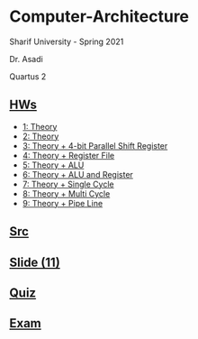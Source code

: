 # Computer-Architecture

Sharif University - Spring 2021

Dr. Asadi

Quartus 2

## [HWs](https://github.com/saaz742/Computer-Architecture/tree/main/HWs)
   - [1: Theory](https://github.com/saaz742/Computer-Architecture/tree/main/HWs/1)
   - [2: Theory](https://github.com/saaz742/Computer-Architecture/tree/main/HWs/2)
   - [3: Theory + 4-bit Parallel Shift Register](https://github.com/saaz742/Computer-Architecture/tree/main/HWs/3)
   - [4: Theory + Register File](https://github.com/saaz742/Computer-Architecture/tree/main/HWs/4)
   - [5: Theory + ALU](https://github.com/saaz742/Computer-Architecture/tree/main/HWs/5)
   - [6: Theory + ALU and Register](https://github.com/saaz742/Computer-Architecture/tree/main/HWs/6)
   - [7: Theory + Single Cycle](https://github.com/saaz742/Computer-Architecture/tree/main/HWs/7)
   - [8: Theory + Multi Cycle](https://github.com/saaz742/Computer-Architecture/tree/main/HWs/8)
   - [9: Theory + Pipe Line](https://github.com/saaz742/Computer-Architecture/tree/main/HWs/9)
     
## [Src](https://github.com/saaz742/Computer-Architecture/tree/main/Src)

## [Slide (11)](https://github.com/saaz742/Computer-Architecture/tree/main/Slide)

## [Quiz](https://github.com/saaz742/Computer-Architecture/tree/main/Quiz)

## [Exam](https://github.com/saaz742/Computer-Architecture/tree/main/Exam)

